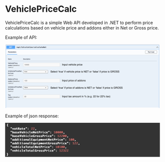 # VehiclePriceCalc

VehiclePriceCalc is a simple Web API developed in .NET to perform price calculations 
based on vehicle price and addons either in Net or Gross price.

Example of API:

![Web Api](https://github.com/dgnezda/VehiclePriceCalc/blob/3031dc9b3ae18f9c1ead87bbe6d1eaaaec3bf822/img/api.png)

Example of json response:

![json response](https://github.com/dgnezda/VehiclePriceCalc/blob/8a564054485d3fea8e366c4f443bfdbea536935b/img/response2.png)
